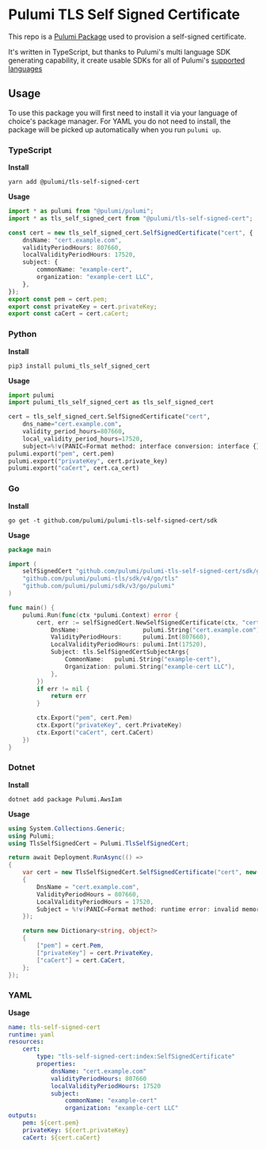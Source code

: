 # Pulumi TLS Self Signed Certificate

This repo is a [Pulumi Package](https://www.pulumi.com/docs/guides/pulumi-packages/) used to provision a self-signed certificate.

It's written in TypeScript, but thanks to Pulumi's multi language SDK generating capability, it create usable SDKs for all of Pulumi's [supported languages](https://www.pulumi.com/docs/intro/languages/)

## Usage

To use this package you will first need to install it via your language of choice's package manager. For YAML you
do not need to install, the package will be picked up automatically when you run `pulumi up`.

### TypeScript

**Install**

```
yarn add @pulumi/tls-self-signed-cert
```

**Usage**

```typescript
import * as pulumi from "@pulumi/pulumi";
import * as tls_self_signed_cert from "@pulumi/tls-self-signed-cert";

const cert = new tls_self_signed_cert.SelfSignedCertificate("cert", {
    dnsName: "cert.example.com",
    validityPeriodHours: 807660,
    localValidityPeriodHours: 17520,
    subject: {
        commonName: "example-cert",
        organization: "example-cert LLC",
    },
});
export const pem = cert.pem;
export const privateKey = cert.privateKey;
export const caCert = cert.caCert;
```

### Python

**Install**

```
pip3 install pulumi_tls_self_signed_cert
```

**Usage**

```python
import pulumi
import pulumi_tls_self_signed_cert as tls_self_signed_cert

cert = tls_self_signed_cert.SelfSignedCertificate("cert",
    dns_name="cert.example.com",
    validity_period_hours=807660,
    local_validity_period_hours=17520,
    subject=%!v(PANIC=Format method: interface conversion: interface {} is json.RawMessage, not python.PackageInfo))
pulumi.export("pem", cert.pem)
pulumi.export("privateKey", cert.private_key)
pulumi.export("caCert", cert.ca_cert)
```

### Go

**Install**

```
go get -t github.com/pulumi/pulumi-tls-self-signed-cert/sdk
```

**Usage**

```go
package main

import (
	selfSignedCert "github.com/pulumi/pulumi-tls-self-signed-cert/sdk/go/tls-self-signed-cert"
	"github.com/pulumi/pulumi-tls/sdk/v4/go/tls"
	"github.com/pulumi/pulumi/sdk/v3/go/pulumi"
)

func main() {
	pulumi.Run(func(ctx *pulumi.Context) error {
		cert, err := selfSignedCert.NewSelfSignedCertificate(ctx, "cert", &selfSignedCert.SelfSignedCertificateArgs{
			DnsName:                  pulumi.String("cert.example.com"),
			ValidityPeriodHours:      pulumi.Int(807660),
			LocalValidityPeriodHours: pulumi.Int(17520),
			Subject: tls.SelfSignedCertSubjectArgs{
				CommonName:   pulumi.String("example-cert"),
				Organization: pulumi.String("example-cert LLC"),
			},
		})
		if err != nil {
			return err
		}

		ctx.Export("pem", cert.Pem)
		ctx.Export("privateKey", cert.PrivateKey)
		ctx.Export("caCert", cert.CaCert)
	})
}
```

### Dotnet

**Install**

```
dotnet add package Pulumi.AwsIam
```

**Usage**

```csharp
using System.Collections.Generic;
using Pulumi;
using TlsSelfSignedCert = Pulumi.TlsSelfSignedCert;

return await Deployment.RunAsync(() =>
{
    var cert = new TlsSelfSignedCert.SelfSignedCertificate("cert", new()
    {
        DnsName = "cert.example.com",
        ValidityPeriodHours = 807660,
        LocalValidityPeriodHours = 17520,
        Subject = %!v(PANIC=Format method: runtime error: invalid memory address or nil pointer dereference),
    });

    return new Dictionary<string, object?>
    {
        ["pem"] = cert.Pem,
        ["privateKey"] = cert.PrivateKey,
        ["caCert"] = cert.CaCert,
    };
});
```

### YAML

**Usage**

```yaml
name: tls-self-signed-cert
runtime: yaml
resources:
    cert:
        type: "tls-self-signed-cert:index:SelfSignedCertificate"
        properties:
            dnsName: "cert.example.com"
            validityPeriodHours: 807660
            localValidityPeriodHours: 17520
            subject:
                commonName: "example-cert"
                organization: "example-cert LLC"
outputs:
    pem: ${cert.pem}
    privateKey: ${cert.privateKey}
    caCert: ${cert.caCert}
```
